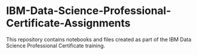 # IBM-Data-Science-Professional-Certificate-Assignments
This repository contains notebooks and files created as part of the IBM Data Science Professional Certificate training.
